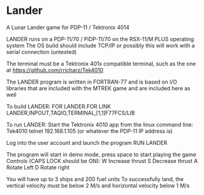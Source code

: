 # Lander
 A Lunar Lander game for PDP-11 / Tektronix 4014

LANDER runs on a PDP-11/70 / PiDP-11/70 on the RSX-11/M PLUS operating system
The OS build should include TCP/IP or possibly this will work with a serial connection (untested)

The terminal must be a Tektronix 401x compatible terminal, such as the one at https://github.com/rricharz/Tek4010

The LANDER program is written in FORTRAN-77 and is based on I/O libraries that are included with the MTREK game and are included here as well

To build LANDER:
    FOR LANDER.FOR
    LINK LANDER,INPOUT,TAQIO,TERMINAL,[1,1]F77FCS/LIB

To run LANDER:
Start the Tektronix 4010 app from the linux command line:
    Tek4010 telnet 192.168.1.105	(or whatever the PDP-11 IP address is)

Log into the user account and launch the program
    RUN LANDER

The program will start in demo mode, press space to start playing the game
Controls (CAPS LOCK should be ON):
	W Increase thrust
	S Decrease thrust
	A Rotate Left
	D Rotate right

You will have up to 3 ships and 200 fuel units
To successfully land, the vertical velocity must be below 2 M/s and horizontal velocity below 1 M/s
